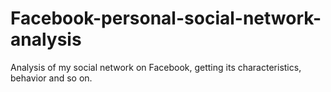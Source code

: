 # Facebook-personal-social-network-analysis
Analysis of my social network on Facebook, getting its characteristics, behavior and so on.
